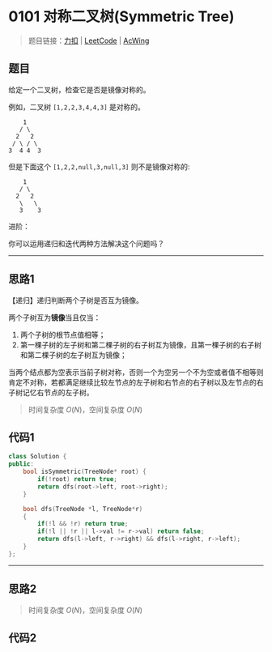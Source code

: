# 0101 对称二叉树(Symmetric Tree)

> 题目链接：[力扣](https://leetcode-cn.com/problems/symmetric-tree/) | [LeetCode](https://leetcode.com/problems/symmetric-tree/) | [AcWing](https://www.acwing.com/activity/content/problem/content/2454/1/)

## 题目

给定一个二叉树，检查它是否是镜像对称的。

例如，二叉树 `[1,2,2,3,4,4,3]` 是对称的。

```plain
    1
   / \
  2   2
 / \ / \
3  4 4  3
```

但是下面这个 `[1,2,2,null,3,null,3]` 则不是镜像对称的:

```plain
    1
   / \
  2   2
   \   \
   3    3
```

进阶：

你可以运用递归和迭代两种方法解决这个问题吗？

---

## 思路1

【递归】递归判断两个子树是否互为镜像。

两个子树互为**镜像**当且仅当：

1. 两个子树的根节点值相等；
2. 第一棵子树的左子树和第二棵子树的右子树互为镜像，且第一棵子树的右子树和第二棵子树的左子树互为镜像；

当两个结点都为空表示当前子树对称，否则一个为空另一个不为空或者值不相等则肯定不对称，若都满足继续比较左节点的左子树和右节点的右子树以及左节点的右子树记忆右节点的左子树。

> 时间复杂度 $O(N)$，空间复杂度 $O(N)$

## 代码1

```cpp
class Solution {
public:
    bool isSymmetric(TreeNode* root) {
        if(!root) return true;
        return dfs(root->left, root->right);
    }

    bool dfs(TreeNode *l, TreeNode*r)
    {
        if(!l && !r) return true;
        if(!l || !r || l->val != r->val) return false;
        return dfs(l->left, r->right) && dfs(l->right, r->left);
    }
};
```

---

## 思路2

> 时间复杂度 $O(N)$，空间复杂度 $O(N)$

## 代码2

```cpp

```
